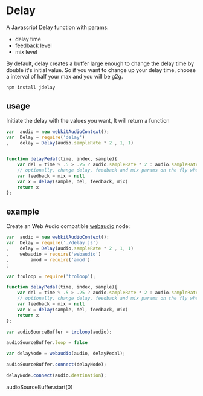 # Delay

A Javascript Delay function with params:
* delay time
* feedback level
* mix level

By default, delay creates a buffer large enough to change the delay time by double it's initial value. So if you want to change up your delay time, choose a interval of half your max and you will be g2g.

```
npm install jdelay
```

## usage

Initiate the delay with the values you want, It will return a function

```js
var  audio = new webkitAudioContext();
var  Delay = require('delay')
,    delay = Delay(audio.sampleRate * 2	, 1, 1)


function delayPedal(time, index, sample){
	var del = time % .5 > .25 ? audio.sampleRate * 2 : audio.sampleRate * 4
	// optionally, change delay, feedback and mix params on the fly when you call the delay function
	var feedback = mix = null
	var x = delay(sample, del, feedback, mix)
	return x
};

```

## example

Create an Web Audio compatible [webaudio](https://github.com/NHQ/webaudio) node:

```js
var  audio = new webkitAudioContext();
var  Delay = require('./delay.js')
,    delay = Delay(audio.sampleRate * 2	, 1, 1)
,    webaudio = require('webaudio')
,		 amod = require('amod')
;

var troloop = require('troloop');

function delayPedal(time, index, sample){
	var del = time % .5 > .25 ? audio.sampleRate * 2 : audio.sampleRate * 4
	// optionally, change delay, feedback and mix params on the fly when you call the delay function
	var feedback = mix = null
	var x = delay(sample, del, feedback, mix)
	return x
};

var audioSourceBuffer = troloop(audio);

audioSourceBuffer.loop = false

var delayNode = webaudio(audio, delayPedal);

audioSourceBuffer.connect(delayNode);

delayNode.connect(audio.destination);
```
audioSourceBuffer.start(0)
